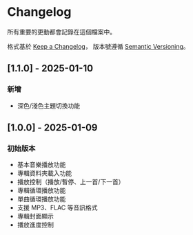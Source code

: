 # Changelog

所有重要的更動都會記錄在這個檔案中。

格式基於 [Keep a Changelog](https://keepachangelog.com/zh-TW/1.0.0/)，
版本號遵循 [Semantic Versioning](https://semver.org/lang/zh-TW/)。

## [1.1.0] - 2025-01-10

### 新增
- 深色/淺色主題切換功能

## [1.0.0] - 2025-01-09

### 初始版本
- 基本音樂播放功能
- 專輯資料夾載入功能
- 播放控制（播放/暫停、上一首/下一首）
- 專輯循環播放功能
- 單曲循環播放功能
- 支援 MP3、FLAC 等音訊格式
- 專輯封面顯示
- 播放進度控制